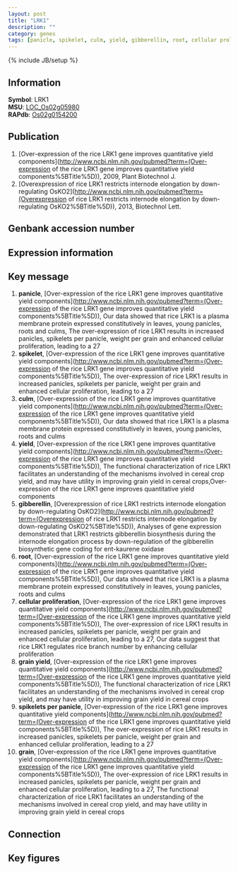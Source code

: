 ```yaml
---
layout: post
title: "LRK1"
description: ""
category: genes
tags: [panicle, spikelet, culm, yield, gibberellin, root, cellular proliferation, grain yield, spikelets per panicle, grain]
---
```

{% include JB/setup %}

## Information
__Symbol__: LRK1  
__MSU__: [LOC_Os02g05980](http://rice.plantbiology.msu.edu/cgi-bin/ORF_infopage.cgi?orf=LOC_Os02g05980)  
__RAPdb__: [Os02g0154200](http://rapdb.dna.affrc.go.jp/viewer/gbrowse_details/irgsp1?name=Os02g0154200)  

## Publication
1. [Over-expression of the rice LRK1 gene improves quantitative yield components](http://www.ncbi.nlm.nih.gov/pubmed?term=(Over-expression of the rice LRK1 gene improves quantitative yield components%5BTitle%5D)), 2009, Plant Biotechnol J.
2. [Overexpression of rice LRK1 restricts internode elongation by down-regulating OsKO2](http://www.ncbi.nlm.nih.gov/pubmed?term=(Overexpression of rice LRK1 restricts internode elongation by down-regulating OsKO2%5BTitle%5D)), 2013, Biotechnol Lett.

## Genbank accession number

## Expression information

## Key message
1. __panicle__, [Over-expression of the rice LRK1 gene improves quantitative yield components](http://www.ncbi.nlm.nih.gov/pubmed?term=(Over-expression of the rice LRK1 gene improves quantitative yield components%5BTitle%5D)),  Our data showed that rice LRK1 is a plasma membrane protein expressed constitutively in leaves, young panicles, roots and culms, The over-expression of rice LRK1 results in increased panicles, spikelets per panicle, weight per grain and enhanced cellular proliferation, leading to a 27
2. __spikelet__, [Over-expression of the rice LRK1 gene improves quantitative yield components](http://www.ncbi.nlm.nih.gov/pubmed?term=(Over-expression of the rice LRK1 gene improves quantitative yield components%5BTitle%5D)),  The over-expression of rice LRK1 results in increased panicles, spikelets per panicle, weight per grain and enhanced cellular proliferation, leading to a 27
3. __culm__, [Over-expression of the rice LRK1 gene improves quantitative yield components](http://www.ncbi.nlm.nih.gov/pubmed?term=(Over-expression of the rice LRK1 gene improves quantitative yield components%5BTitle%5D)),  Our data showed that rice LRK1 is a plasma membrane protein expressed constitutively in leaves, young panicles, roots and culms
4. __yield__, [Over-expression of the rice LRK1 gene improves quantitative yield components](http://www.ncbi.nlm.nih.gov/pubmed?term=(Over-expression of the rice LRK1 gene improves quantitative yield components%5BTitle%5D)),  The functional characterization of rice LRK1 facilitates an understanding of the mechanisms involved in cereal crop yield, and may have utility in improving grain yield in cereal crops,Over-expression of the rice LRK1 gene improves quantitative yield components
5. __gibberellin__, [Overexpression of rice LRK1 restricts internode elongation by down-regulating OsKO2](http://www.ncbi.nlm.nih.gov/pubmed?term=(Overexpression of rice LRK1 restricts internode elongation by down-regulating OsKO2%5BTitle%5D)),  Analyses of gene expression demonstrated that LRK1 restricts gibberellin biosynthesis during the internode elongation process by down-regulation of the gibberellin biosynthetic gene coding for ent-kaurene oxidase
6. __root__, [Over-expression of the rice LRK1 gene improves quantitative yield components](http://www.ncbi.nlm.nih.gov/pubmed?term=(Over-expression of the rice LRK1 gene improves quantitative yield components%5BTitle%5D)),  Our data showed that rice LRK1 is a plasma membrane protein expressed constitutively in leaves, young panicles, roots and culms
7. __cellular proliferation__, [Over-expression of the rice LRK1 gene improves quantitative yield components](http://www.ncbi.nlm.nih.gov/pubmed?term=(Over-expression of the rice LRK1 gene improves quantitative yield components%5BTitle%5D)),  The over-expression of rice LRK1 results in increased panicles, spikelets per panicle, weight per grain and enhanced cellular proliferation, leading to a 27, Our data suggest that rice LRK1 regulates rice branch number by enhancing cellular proliferation
8. __grain yield__, [Over-expression of the rice LRK1 gene improves quantitative yield components](http://www.ncbi.nlm.nih.gov/pubmed?term=(Over-expression of the rice LRK1 gene improves quantitative yield components%5BTitle%5D)),  The functional characterization of rice LRK1 facilitates an understanding of the mechanisms involved in cereal crop yield, and may have utility in improving grain yield in cereal crops
9. __spikelets per panicle__, [Over-expression of the rice LRK1 gene improves quantitative yield components](http://www.ncbi.nlm.nih.gov/pubmed?term=(Over-expression of the rice LRK1 gene improves quantitative yield components%5BTitle%5D)),  The over-expression of rice LRK1 results in increased panicles, spikelets per panicle, weight per grain and enhanced cellular proliferation, leading to a 27
10. __grain__, [Over-expression of the rice LRK1 gene improves quantitative yield components](http://www.ncbi.nlm.nih.gov/pubmed?term=(Over-expression of the rice LRK1 gene improves quantitative yield components%5BTitle%5D)),  The over-expression of rice LRK1 results in increased panicles, spikelets per panicle, weight per grain and enhanced cellular proliferation, leading to a 27, The functional characterization of rice LRK1 facilitates an understanding of the mechanisms involved in cereal crop yield, and may have utility in improving grain yield in cereal crops

## Connection

## Key figures


